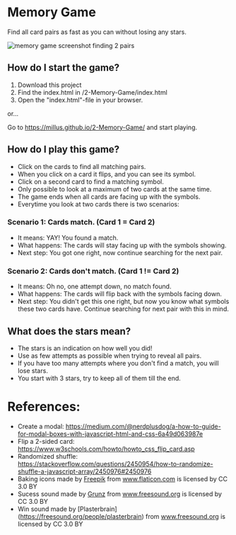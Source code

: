# Memory Game
Find all card pairs as fast as you can without losing any stars.

![memory game screenshot finding 2 pairs](memorygame-screenshot.png)

## How do I start the game?
1. Download this project
2. Find the index.html in <your-path-to>/2-Memory-Game/index.html
3. Open the "index.html"-file in your browser.

or...

Go to https://millus.github.io/2-Memory-Game/ and start playing.

## How do I play this game?
- Click on the cards to find all matching pairs.
- When you click on a card it flips, and you can see its symbol.
- Click on a second card to find a matching symbol.
- Only possible to look at a maximum of two cards at the same time.
- The game ends when all cards are facing up with the symbols.
- Everytime you look at two cards there is two scenarios:

### Scenario 1: Cards match. (Card 1 = Card 2)
- It means: YAY! You found a match.
- What happens: The cards will stay facing up with the symbols showing.
- Next step: You got one right, now continue searching for the next pair.

### Scenario 2: Cards don't match. (Card 1 != Card 2)
- It means: Oh no, one attempt down, no match found.
- What happens: The cards will flip back with the symbols facing down.
- Next step: You didn't get this one right, but now you know what symbols these two cards have. Continue searching for next pair with this in mind.

## What does the stars mean?
- The stars is an indication on how well you did!
- Use as few attempts as possible when trying to reveal all pairs.
- If you have too many attempts where you don't find a match, you will lose stars.
- You start with 3 stars, try to keep all of them till the end.

# References:
- Create a modal: https://medium.com/@nerdplusdog/a-how-to-guide-for-modal-boxes-with-javascript-html-and-css-6a49d063987e 
- Flip a 2-sided card: https://www.w3schools.com/howto/howto_css_flip_card.asp
- Randomized shuffle: https://stackoverflow.com/questions/2450954/how-to-randomize-shuffle-a-javascript-array/2450976#2450976
- Baking icons made by [Freepik](https://www.flaticon.com/authors/freepik) from www.flaticon.com is licensed by CC 3.0 BY
- Sucess sound made by [Grunz](https://freesound.org/people/grunz/) from www.freesound.org is licensed by CC 3.0 BY
- Win sound made by [Plasterbrain] (https://freesound.org/people/plasterbrain) from www.freesound.org is licensed by CC 3.0 BY

